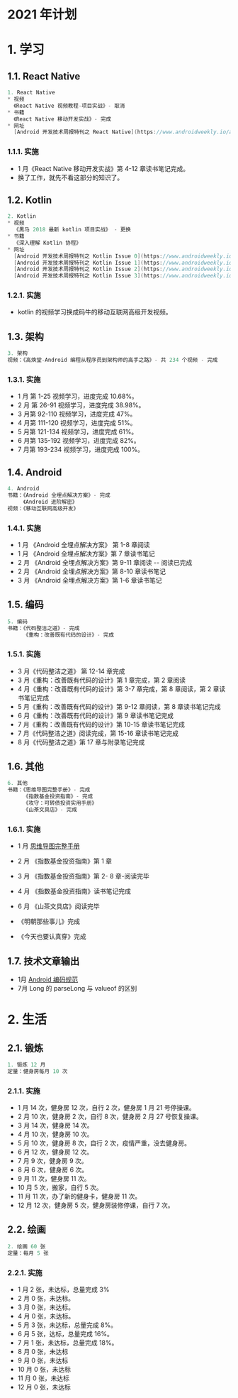 # 2021 年计划

# 1. 学习

## 1.1. React Native

```java
1. React Native
* 视频
  《React Native 视频教程-项目实战》- 取消
* 书籍
  《React Native 移动开发实战》- 完成
* 网址
  [Android 开发技术周报特刊之 React Native](https://www.androidweekly.io/android-dev-special-weekly-react-native-issue-0/) - 取消
```

### 1.1.1. 实施

* 1 月《React Native 移动开发实战》第 4-12 章读书笔记完成。
* 换了工作，就先不看这部分的知识了。

## 1.2. Kotlin

```java
2. Kotlin
* 视频
  《黑马 2018 最新 kotlin 项目实战》 - 更换
* 书籍
  《深入理解 Kotlin 协程》
* 网址
  [Android 开发技术周报特刊之 Kotlin Issue 0](https://www.androidweekly.io/android-dev-special-weekly-kotlin-issue-0/)
  [Android 开发技术周报特刊之 Kotlin Issue 1](https://www.androidweekly.io/android-dev-special-weekly-kotlin-issue-1/)
  [Android 开发技术周报特刊之 Kotlin Issue 2](https://www.androidweekly.io/android-dev-special-weekly-kotlin-issue-2/)
  [Android 开发技术周报特刊之 Kotlin Issue 3](https://www.androidweekly.io/android-dev-special-weekly-kotlin-issue-3/)
```

### 1.2.1. 实施

* kotlin 的视频学习换成码牛的移动互联网高级开发视频。

  

## 1.3. 架构

```java
3. 架构 
视频：《高焕堂-Android 编程从程序员到架构师的高手之路》- 共 234 个视频 - 完成
```

### 1.3.1. 实施

* 1 月 第 1-25 视频学习，进度完成 10.68%。
* 2 月 第 26-91 视频学习，进度完成 38.98%。
* 3 月第 92-110 视频学习，进度完成 47%。
* 4 月第 111-120 视频学习，进度完成 51%。
* 5 月第 121-134 视频学习，进度完成 61%。
* 6 月第 135-192 视频学习，进度完成 82%。
* 7 月第 193-234 视频学习，进度完成 100%。

## 1.4. Android

```java
4. Android
书籍：《Android 全埋点解决方案》- 完成
     《Android 进阶解密》
视频：《移动互联网高级开发》
```

### 1.4.1. 实施

* 1 月 《Android 全埋点解决方案》 第 1-8 章阅读
* 1 月 《Android 全埋点解决方案》第 7 章读书笔记
* 2 月 《Android 全埋点解决方案》第 9-11 章阅读 -- 阅读已完成
* 2 月 《Android 全埋点解决方案》第 8-10 章读书笔记
* 3 月 《Android 全埋点解决方案》第 1-6 章读书笔记

## 1.5. 编码

```java
5. 编码
书籍：《代码整洁之道》- 完成
     《重构：改善既有代码的设计》- 完成
```

### 1.5.1. 实施

* 3 月《代码整洁之道》 第 12-14 章完成
* 3 月《重构：改善既有代码的设计》第 1 章完成，第 2 章阅读
* 4 月《重构：改善既有代码的设计》第 3-7 章完成，第 8 章阅读，第 2 章读书笔记完成
* 5 月《重构：改善既有代码的设计》第 9-12 章阅读，第 8 章读书笔记完成
* 6 月《重构：改善既有代码的设计》第 9 章读书笔记完成
* 7 月《重构：改善既有代码的设计》第 10-15 章读书笔记完成
* 7 月《代码整洁之道》阅读完成，第 15-16 章读书笔记完成
* 8 月《代码整洁之道》第 17 章与附录笔记完成

## 1.6. 其他

```java
6. 其他
书籍：《思维导图完整手册》- 完成
  	 《指数基金投资指南》- 完成
  	 《攻守：可转债投资实用手册》
  	 《山茶文具店》- 完成
```

### 1.6.1. 实施

* 1 月 [思维导图完整手册](https://github.com/ZhangMiao147/android_learning_notes/blob/master/BookNote/非技术书籍/思维导图完整手册.md)

* 2 月 《指数基金投资指南》第 1 章

* 3 月 《指数基金投资指南》第 2- 8 章-阅读完毕

* 4 月 《指数基金投资指南》读书笔记完成

* 6 月 《山茶文具店》阅读完毕

* 《明朝那些事儿》完成

* 《今天也要认真穿》完成

  

## 1.7. 技术文章输出

* 1月 [Android 编码规范](https://github.com/ZhangMiao147/android_learning_notes/tree/master/Android/Android编码规范)
* 7月 Long 的 parseLong 与 valueof 的区别

# 2. 生活

## 2.1. 锻炼

```java
1. 锻炼 12 月
定量：健身房每月 10 次
```

### 2.1.1. 实施

* 1 月 14 次，健身房 12 次，自行 2 次，健身房 1 月 21 号停操课。
* 2 月 10 次，健身房 2 次，自行 8 次，健身房 2 月 27 号恢复操课。
* 3 月 14 次，健身房 14 次。
* 4 月 10 次，健身房 10 次。
* 5 月 10 次，健身房 8 次，自行 2 次，疫情严重，没去健身房。
* 6 月 12 次，健身房 12 次。
* 7 月 9 次，健身房 9 次。
* 8 月 6 次，健身房 6 次。
* 9 月 11 次，健身房 11 次。
* 10 月 5 次，搬家，自行 5 次。
* 11 月 11 次，办了新的健身卡，健身房 11 次。
* 12 月 12 次，健身房 5 次，健身房装修停课，自行 7 次。

## 2.2. 绘画

```java
2. 绘画 60 张
定量：每月 5 张
```

### 2.2.1. 实施

* 1 月 2 张，未达标，总量完成 3%
* 2 月 0 张，未达标。
* 3 月 0 张，未达标。
* 4 月 0 张，未达标。
* 5 月 3 张，未达标，总量完成 8%。
* 6 月 5 张，达标，总量完成 16%。
* 7 月 1 张，未达标，总量完成 18%。
* 8 月 0 张，未达标
* 9 月 0 张，未达标
* 10 月 0 张，未达标
* 11 月 0 张，未达标
* 12 月 0 张，未达标

